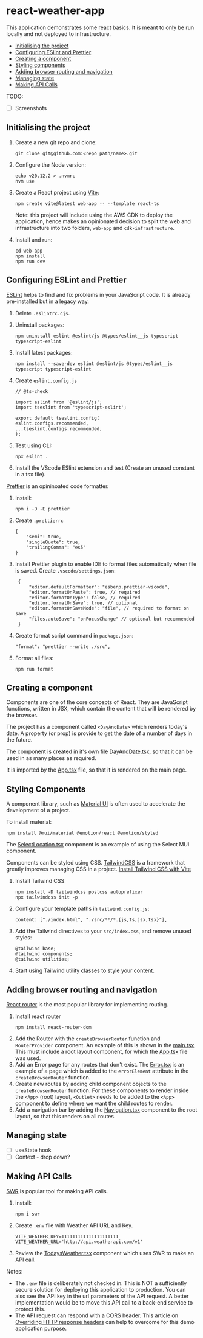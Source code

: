 # react-weather-app

This application demonstrates some react basics. It is meant to only be run locally and not deployed to infrastructure.

- [Initialising the project](#initialising-the-project)
- [Configuring ESlint and Prettier](#configuring-eslint-and-prettier)
- [Creating a component](#creating-a-component)
- [Styling components](#styling-components)
- [Adding browser routing and navigation](#adding-browser-routing-and-navigation)
- [Managing state](#managing-state)
- [Making API Calls](#making-api-calls)

TODO:

- [ ] Screenshots

## Initialising the project

1. Create a new git repo and clone:
   ```
   git clone git@github.com:<repo path/name>.git
   ```
1. Configure the Node version:
   ```
   echo v20.12.2 > .nvmrc
   nvm use
   ```
1. Create a React project using [Vite](https://vitejs.dev/):

   ```
   npm create vite@latest web-app -- --template react-ts
   ```

   Note: this project will include using the AWS CDK to deploy the application, hence makes an opinionated decision to split the web and infrastructure into two folders, `web-app` and `cdk-infrastructure`.

1. Install and run:
   ```
   cd web-app
   npm install
   npm run dev
   ```

## Configuring ESLint and Prettier

[ESLint](https://eslint.org/) helps to find and fix problems in your JavaScript code. It is already pre-installed but in a legacy way.

1. Delete `.eslintrc.cjs`.

1. Uninstall packages:
   ```
   npm uninstall eslint @eslint/js @types/eslint__js typescript typescript-eslint
   ```
1. Install latest packages:
   ```
   npm install --save-dev eslint @eslint/js @types/eslint__js typescript typescript-eslint
   ```
1. Create `eslint.config.js`

   ```
   // @ts-check

   import eslint from '@eslint/js';
   import tseslint from 'typescript-eslint';

   export default tseslint.config(
   eslint.configs.recommended,
   ...tseslint.configs.recommended,
   );
   ```

1. Test using CLI:
   ```
   npx eslint .
   ```
1. Install the VScode ESlint extension and test (Create an unused constant in a tsx file).

[Prettier](https://prettier.io/) is an opininoated code formatter.

1. Install:

   ```
   npm i -D -E prettier
   ```

1. Create `.prettierrc`
   ```
   {
       "semi": true,
       "singleQuote": true,
       "trailingComma": "es5"
   }
   ```
1. Install Prettier plugin to enable IDE to format files automatically when file is saved. Create `.vscode/settings.json`:
   ```
    {
        "editor.defaultFormatter": "esbenp.prettier-vscode",
        "editor.formatOnPaste": true, // required
        "editor.formatOnType": false, // required
        "editor.formatOnSave": true, // optional
        "editor.formatOnSaveMode": "file", // required to format on save
        "files.autoSave": "onFocusChange" // optional but recommended
    }
   ```
1. Create format script command in `package.json`:
   ```
   "format": "prettier --write ./src",
   ```
1. Format all files:
   ```
   npm run format
   ```

## Creating a component

Components are one of the core concepts of React. They are JavaScript functions, written in JSX, which contain the content that will be rendered by the browser.

The project has a component called `<DayAndDate>` which renders today's date. A property (or prop) is provide to get the date of a number of days in the future.

The component is created in it's own file [DayAndDate.tsx](/web-app/src/components/DayAndDate.tsx), so that it can be used in as many places as required.

It is imported by the [App.tsx](/web-app/src/App.tsx) file, so that it is rendered on the main page.

## Styling Components

A component library, such as [Material UI](https://mui.com/) is often used to accelerate the development of a project.

To install material:

```
npm install @mui/material @emotion/react @emotion/styled
```

The [SelectLocation.tsx](/web-app/src/components/SelectLocation.tsx) component is an example of using the Select MUI component.

Components can be styled using CSS. [TailwindCSS](https://tailwindcss.com/) is a framework that greatly improves managing CSS in a project. [Install Tailwind CSS with Vite](https://tailwindcss.com/docs/guides/vite)

1. Install Tailwind CSS:
   ```
   npm install -D tailwindcss postcss autoprefixer
   npx tailwindcss init -p
   ```
1. Configure your template paths in `tailwind.config.js`:
   ```
   content: ["./index.html", "./src/**/*.{js,ts,jsx,tsx}"],
   ```
1. Add the Tailwind directives to your `src/index.css`, and remove unused styles:
   ```
   @tailwind base;
   @tailwind components;
   @tailwind utilities;
   ```
1. Start using Tailwind utility classes to style your content.

## Adding browser routing and navigation

[React router](https://reactrouter.com/en/main) is the most popular library for implementing routing.

1. Install react router
   ```
   npm install react-router-dom
   ```
1. Add the Router with the `createBrowserRouter` function and `RouterProvider` component. An example of this is shown in the [main.tsx](/web-app/src/main.tsx). This must include a root layout component, for which the [App.tsx](/web-app/src/App.tsx) file was used.
1. Add an Error page for any routes that don't exist. The [Error.tsx](/web-app/src/routes/Error.tsx) is an example of a page which is added to the `errorElement` attribute in the `createBrowserRouter` function.
1. Create new routes by adding child component objects to the `createBrowserRouter` function. For these components to render inside the `<App>` (root) layout, `<Outlet>` needs to be added to the `<App>` component to define where we want the child routes to render.
1. Add a navigation bar by adding the [Navigation.tsx](/web-app/src/components/Navigation.tsx) component to the root layout, so that this renders on all routes.

## Managing state

- [ ] useState hook
- [ ] Context - drop down?

## Making API Calls

[SWR](https://swr.vercel.app/) is popular tool for making API calls.

1. install:
   ```
   npm i swr
   ```
1. Create `.env` file with Weather API URL and Key.
   ```
   VITE_WEATHER_KEY=111111111111111111111
   VITE_WEATHER_URL='http://api.weatherapi.com/v1'
   ```
1. Review the [TodaysWeather.tsx](/web-app/src/components/TodaysWeather.tsx) component which uses SWR to make an API call.

Notes:

- The `.env` file is deliberately not checked in. This is NOT a sufficiently secure solution for deploying this application to production. You can also see the API key in the url parameters of the API request. A better implementation would be to move this API call to a back-end service to protect this.
- The API request can respond with a CORS header. This article on [Overriding HTTP response headers](https://developer.chrome.com/docs/devtools/overrides) can help to overcome for this demo application purpose.
